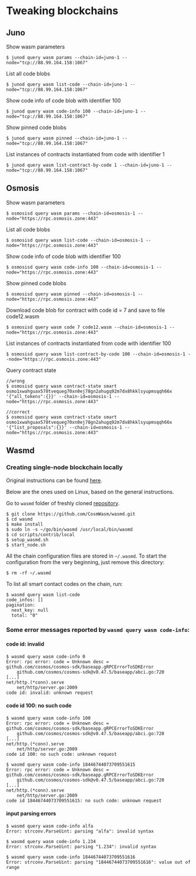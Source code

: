 # Tweaking blockchains

## Juno

Show wasm parameters
```shell
$ junod query wasm params --chain-id=juno-1 --node="tcp://88.99.164.158:1067"
```

List all code blobs
```shell
$ junod query wasm list-code --chain-id=juno-1 --node="tcp://88.99.164.158:1067"
```

Show code info of code blob with identifier 100
```shell
$ junod query wasm code-info 100 --chain-id=juno-1 --node="tcp://88.99.164.158:1067"
```

Show pinned code blobs
```shell
$ junod query wasm pinned --chain-id=juno-1 --node="tcp://88.99.164.158:1067"
```

List instances of contracts instantiated from code with identifier 1
```shell
$ junod query wasm list-contract-by-code 1 --chain-id=juno-1 --node="tcp://88.99.164.158:1067"
```

## Osmosis

Show wasm parameters
```shell
$ osmosisd query wasm params --chain-id=osmosis-1 --node="https://rpc.osmosis.zone:443"
```

List all code blobs
```shell
$ osmosisd query wasm list-code --chain-id=osmosis-1 --node="https://rpc.osmosis.zone:443"
```

Show code info of code blob with identifier 100
```shell
$ osmosisd query wasm code-info 100 --chain-id=osmosis-1 --node="https://rpc.osmosis.zone:443"
```

Show pinned code blobs
```shell
$ osmosisd query wasm pinned --chain-id=osmosis-1 --node="https://rpc.osmosis.zone:443"
```

Download code blob for contract with code id = 7 and save to file code12.wasm
```shell
$ osmosisd query wasm code 7 code12.wasm --chain-id=osmosis-1 --node="https://rpc.osmosis.zone:443"
```

List instances of contracts instantiated from code with identifier 100
```shell
$ osmosisd query wasm list-contract-by-code 100 --chain-id=osmosis-1 --node="https://rpc.osmosis.zone:443"
```

Query contract state
```shell
//wrong
$ osmosisd query wasm contract-state smart osmo1xwahguax578tvequeg70xn0ej78gn2ahugq92m7dx8hkklsyupmsqqh66x '{"all_tokens":{}}' --chain-id=osmosis-1 --node="https://rpc.osmosis.zone:443"

//correct
$ osmosisd query wasm contract-state smart osmo1xwahguax578tvequeg70xn0ej78gn2ahugq92m7dx8hkklsyupmsqqh66x '{"list_proposals":{}}' --chain-id=osmosis-1 --node="https://rpc.osmosis.zone:443" 
```

## Wasmd

### Creating single-node blockchain locally

Original instructions can be found [here](https://github.com/CosmWasm/wasmd/blob/main/README.md).

Below are the ones used on Linux, based on the general instructions.

Go to `wasmd` folder of freshly cloned [repository](https://github.com/CosmWasm/wasmd.git).

```shell
$ git clone https://github.com/CosmWasm/wasmd.git
$ cd wasmd
$ make install
$ sudo ln -s ~/go/bin/wasmd /usr/local/bin/wasmd
$ cd scripts/contrib/local
$ setup_wasmd.sh
$ start_node.sh
```

All the chain configuration files are stored in `~/.wasmd`.
To start the configuration from the very beginning, just remove this directory:
```shell
$ rm -rf ~/.wasmd
```

To list all smart contact codes on the chain, run:

```shell
$ wasmd query wasm list-code
code_infos: []
pagination:
  next_key: null
  total: "0"
```

### Some error messages reported by `wasmd query wasm code-info`:

#### code id: invalid

```shell
$ wasmd query wasm code-info 0
Error: rpc error: code = Unknown desc = 
github.com/cosmos/cosmos-sdk/baseapp.gRPCErrorToSDKError
	github.com/cosmos/cosmos-sdk@v0.47.5/baseapp/abci.go:720
[...]
net/http.(*conn).serve
	net/http/server.go:2009
code id: invalid: unknown request
```

#### code id 100: no such code

```shell
$ wasmd query wasm code-info 100
Error: rpc error: code = Unknown desc = 
github.com/cosmos/cosmos-sdk/baseapp.gRPCErrorToSDKError
	github.com/cosmos/cosmos-sdk@v0.47.5/baseapp/abci.go:720
[...]
net/http.(*conn).serve
	net/http/server.go:2009
code id 100: no such code: unknown request
```

```shell
$ wasmd query wasm code-info 18446744073709551615
Error: rpc error: code = Unknown desc = 
github.com/cosmos/cosmos-sdk/baseapp.gRPCErrorToSDKError
	github.com/cosmos/cosmos-sdk@v0.47.5/baseapp/abci.go:720
[...]
net/http.(*conn).serve
	net/http/server.go:2009
code id 18446744073709551615: no such code: unknown request
```

#### input parsing errors

```shell
$ wasmd query wasm code-info alfa
Error: strconv.ParseUint: parsing "alfa": invalid syntax
```

```shell
$ wasmd query wasm code-info 1.234
Error: strconv.ParseUint: parsing "1.234": invalid syntax
```

```shell
$ wasmd query wasm code-info 18446744073709551616
Error: strconv.ParseUint: parsing "18446744073709551616": value out of range 
```

